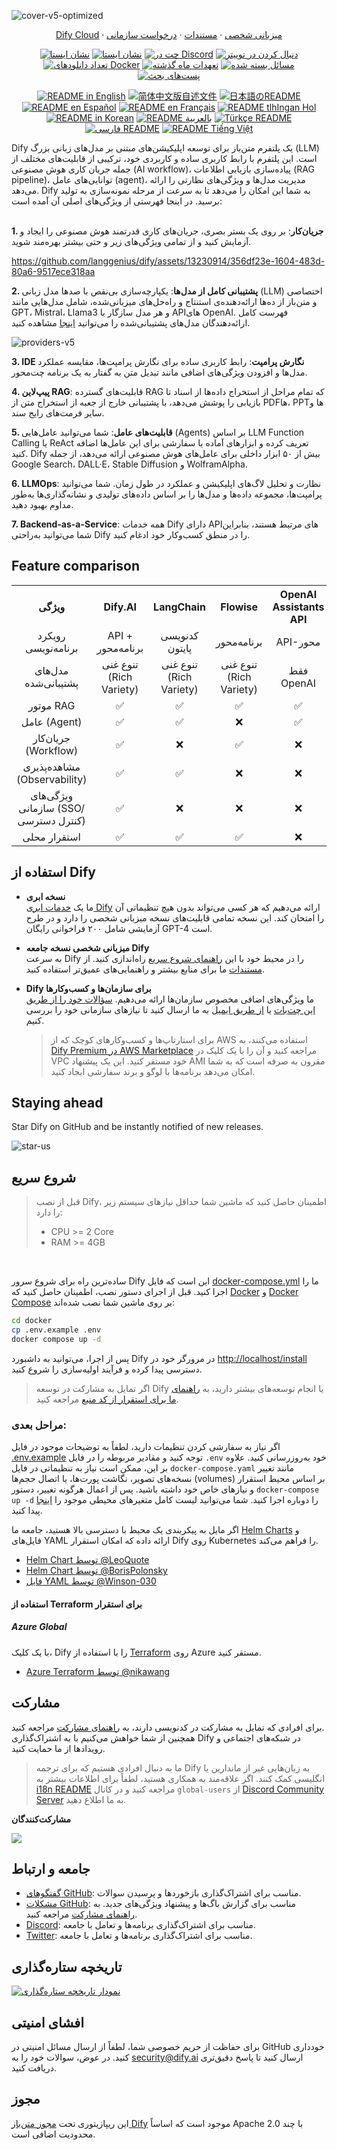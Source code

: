 ![cover-v5-optimized](https://github.com/langgenius/dify/assets/13230914/f9e19af5-61ba-4119-b926-d10c4c06ebab)

<p align="center">
  <a href="https://cloud.dify.ai">Dify Cloud</a> ·
  <a href="https://docs.dify.ai/getting-started/install-self-hosted">میزبانی شخصی</a> ·
  <a href="https://docs.dify.ai">مستندات</a> ·
  <a href="https://udify.app/chat/22L1zSxg6yW1cWQg">درخواست سازمانی</a>
</p>

<p align="center">
    <a href="https://dify.ai" target="_blank">
        <img alt="نشان ایستا" src="https://img.shields.io/badge/Product-F04438"></a>
    <a href="https://dify.ai/pricing" target="_blank">
        <img alt="نشان ایستا" src="https://img.shields.io/badge/free-pricing?logo=free&color=%20%23155EEF&label=pricing&labelColor=%20%23528bff"></a>
    <a href="https://discord.gg/FngNHpbcY7" target="_blank">
        <img src="https://img.shields.io/discord/1082486657678311454?logo=discord&labelColor=%20%235462eb&logoColor=%20%23f5f5f5&color=%20%235462eb"
            alt="چت در Discord"></a>
    <a href="https://twitter.com/intent/follow?screen_name=dify_ai" target="_blank">
        <img src="https://img.shields.io/twitter/follow/dify_ai?logo=X&color=%20%23f5f5f5"
            alt="دنبال کردن در توییتر"></a>
    <a href="https://hub.docker.com/u/langgenius" target="_blank">
        <img alt="تعداد دانلود‌های Docker" src="https://img.shields.io/docker/pulls/langgenius/dify-web?labelColor=%20%23FDB062&color=%20%23f79009"></a>
    <a href="https://github.com/langgenius/dify/graphs/commit-activity" target="_blank">
        <img alt="تعهدات ماه گذشته" src="https://img.shields.io/github/commit-activity/m/langgenius/dify?labelColor=%20%2332b583&color=%20%2312b76a"></a>
    <a href="https://github.com/langgenius/dify/" target="_blank">
        <img alt="مسائل بسته شده" src="https://img.shields.io/github/issues-search?query=repo%3Alanggenius%2Fdify%20is%3Aclosed&label=issues%20closed&labelColor=%20%237d89b0&color=%20%235d6b98"></a>
    <a href="https://github.com/langgenius/dify/discussions/" target="_blank">
        <img alt="پست‌های بحث" src="https://img.shields.io/github/discussions/langgenius/dify?labelColor=%20%239b8afb&color=%20%237a5af8"></a>
</p>

<p align="center">
  <a href="./README.md"><img alt="README in English" src="https://img.shields.io/badge/English-d9d9d9"></a>
  <a href="./README_CN.md"><img alt="简体中文版自述文件" src="https://img.shields.io/badge/简体中文-d9d9d9"></a>
  <a href="./README_JA.md"><img alt="日本語のREADME" src="https://img.shields.io/badge/日本語-d9d9d9"></a>
  <a href="./README_ES.md"><img alt="README en Español" src="https://img.shields.io/badge/Español-d9d9d9"></a>
  <a href="./README_FR.md"><img alt="README en Français" src="https://img.shields.io/badge/Français-d9d9d9"></a>
  <a href="./README_KL.md"><img alt="README tlhIngan Hol" src="https://img.shields.io/badge/Klingon-d9d9d9"></a>
  <a href="./README_KR.md"><img alt="README in Korean" src="https://img.shields.io/badge/한국어-d9d9d9"></a>
  <a href="./README_AR.md"><img alt="README بالعربية" src="https://img.shields.io/badge/العربية-d9d9d9"></a>
  <a href="./README_TR.md"><img alt="Türkçe README" src="https://img.shields.io/badge/Türkçe-d9d9d9"></a>
  <a href="./README_FA.md"><img alt="فارسی README" src="https://img.shields.io/badge/فارسی-d9d9d9"></a>
  <a href="./README_VI.md"><img alt="README Tiếng Việt" src="https://img.shields.io/badge/Ti%E1%BA%BFng%20Vi%E1%BB%87t-d9d9d9"></a>
</p>



Dify یک پلتفرم متن‌باز برای توسعه اپلیکیشن‌های مبتنی بر مدل‌های زبانی بزرگ (LLM) است. این پلتفرم با رابط کاربری ساده و کاربردی خود، ترکیبی از قابلیت‌های مختلف از جمله جریان کاری هوش مصنوعی (AI workflow)، پیاده‌سازی بازیابی اطلاعات (RAG pipeline)، توانایی‌های عامل (agent)، مدیریت مدل‌ها و ویژگی‌های نظارتی را ارائه می‌دهد. Dify به شما این امکان را می‌دهد تا به سرعت از مرحله نمونه‌سازی به تولید برسید. در اینجا فهرستی از ویژگی‌های اصلی آن آمده است:
</br> </br>

**1. جریان‌کار**: 
بر روی یک بستر بصری، جریان‌های کاری قدرتمند هوش مصنوعی را ایجاد و آزمایش کنید و از تمامی ویژگی‌های زیر و حتی بیشتر بهره‌مند شوید.


  https://github.com/langgenius/dify/assets/13230914/356df23e-1604-483d-80a6-9517ece318aa



**2. پشتیبانی کامل از مدل‌ها**: 
  یکپارچه‌سازی بی‌نقص با صدها مدل زبانی (LLM) اختصاصی و متن‌باز از ده‌ها ارائه‌دهنده‌ی استنتاج و راه‌حل‌های میزبانی‌شده، شامل مدل‌هایی مانند GPT، Mistral، Llama3 و هر مدل سازگار با APIهای OpenAI. فهرست کامل ارائه‌دهندگان مدل‌های پشتیبانی‌شده را می‌توانید [اینجا](https://docs.dify.ai/getting-started/readme/model-providers) مشاهده کنید.

![providers-v5](https://github.com/langgenius/dify/assets/13230914/5a17bdbe-097a-4100-8363-40255b70f6e3)


**3. IDE نگارش پرامپت**: 
  رابط کاربری ساده برای نگارش پرامپت‌ها، مقایسه عملکرد مدل‌ها و افزودن ویژگی‌های اضافی مانند تبدیل متن به گفتار به یک برنامه چت‌محور.

**4. پیپ‌لاین RAG**: 
  قابلیت‌های گسترده RAG که تمام مراحل از استخراج داده‌ها از اسناد تا بازیابی را پوشش می‌دهد، با پشتیبانی خارج از جعبه از استخراج متن از PDFها، PPTها و سایر فرمت‌های رایج سند.

**5. قابلیت‌های عامل**: 
شما می‌توانید عامل‌هایی (Agents) بر اساس LLM Function Calling یا ReAct تعریف کرده و ابزارهای آماده یا سفارشی برای این عامل‌ها اضافه کنید. Dify بیش از ۵۰ ابزار داخلی برای عامل‌های هوش مصنوعی ارائه می‌دهد، از جمله Google Search، DALL·E، Stable Diffusion و WolframAlpha.

**6. LLMOps**: 
  نظارت و تحلیل لاگ‌های اپلیکیشن و عملکرد در طول زمان. شما می‌توانید پرامپت‌ها، مجموعه داده‌ها و مدل‌ها را بر اساس داده‌های تولیدی و نشانه‌گذاری‌ها به‌طور مداوم بهبود دهید.

**7. Backend-as-a-Service**: 
  همه خدمات Dify دارای API‌های مرتبط هستند، بنابراین شما می‌توانید به‌راحتی Dify را در منطق کسب‌وکار خود ادغام کنید.

## Feature comparison
<table style="width: 100%;">
  <tr>
    <th align="center">ویژگی</th>
    <th align="center">Dify.AI</th>
    <th align="center">LangChain</th>
    <th align="center">Flowise</th>
    <th align="center">OpenAI Assistants API</th>
  </tr>
  <tr>
    <td align="center">رویکرد برنامه‌نویسی</td>
    <td align="center">API + برنامه‌محور</td>
    <td align="center">کدنویسی پایتون</td>
    <td align="center">برنامه‌محور</td>
    <td align="center">API-محور</td>
  </tr>
  <tr>
    <td align="center">مدل‌های پشتیبانی‌شده</td>
    <td align="center">تنوع غنی (Rich Variety)</td>
    <td align="center">تنوع غنی (Rich Variety)</td>
    <td align="center">تنوع غنی (Rich Variety)</td>
    <td align="center">فقط OpenAI</td>
  </tr>
  <tr>
    <td align="center">موتور RAG</td>
    <td align="center">✅</td>
    <td align="center">✅</td>
    <td align="center">✅</td>
    <td align="center">✅</td>
  </tr>
  <tr>
    <td align="center">عامل (Agent)</td>
    <td align="center">✅</td>
    <td align="center">✅</td>
    <td align="center">❌</td>
    <td align="center">✅</td>
  </tr>
  <tr>
    <td align="center">جریان‌کار (Workflow)</td>
    <td align="center">✅</td>
    <td align="center">❌</td>
    <td align="center">✅</td>
    <td align="center">❌</td>
  </tr>
  <tr>
    <td align="center">مشاهده‌پذیری (Observability)</td>
    <td align="center">✅</td>
    <td align="center">✅</td>
    <td align="center">❌</td>
    <td align="center">❌</td>
  </tr>
  <tr>
    <td align="center">ویژگی‌های سازمانی (SSO/کنترل دسترسی)</td>
    <td align="center">✅</td>
    <td align="center">❌</td>
    <td align="center">❌</td>
    <td align="center">❌</td>
  </tr>
  <tr>
    <td align="center">استقرار محلی</td>
    <td align="center">✅</td>
    <td align="center">✅</td>
    <td align="center">✅</td>
    <td align="center">❌</td>
  </tr>
</table>

## استفاده از Dify

- **نسخه ابری** </br>
ما یک [خدمات ابری Dify](https://dify.ai) ارائه می‌دهیم که هر کسی می‌تواند بدون هیچ تنظیماتی آن را امتحان کند. این نسخه تمامی قابلیت‌های نسخه میزبانی شخصی را دارد و در طرح آزمایشی شامل ۲۰۰ فراخوانی رایگان GPT-4 است.

- **میزبانی شخصی نسخه جامعه Dify** </br>
به سرعت Dify را در محیط خود با این [راهنمای شروع سریع](#quick-start) راه‌اندازی کنید. از [مستندات](https://docs.dify.ai) ما برای منابع بیشتر و راهنمایی‌های عمیق‌تر استفاده کنید.

- **Dify برای سازمان‌ها و کسب‌وکارها** </br>
ما ویژگی‌های اضافی مخصوص سازمان‌ها ارائه می‌دهیم. [سؤالات خود را از طریق این چت‌بات](https://udify.app/chat/22L1zSxg6yW1cWQg) یا [از طریق ایمیل](mailto:business@dify.ai?subject=[GitHub]Business%20License%20Inquiry) به ما ارسال کنید تا نیازهای سازمانی خود را بررسی کنیم.</br>
  > برای استارتاپ‌ها و کسب‌وکارهای کوچک که از AWS استفاده می‌کنند، به [Dify Premium در AWS Marketplace](https://aws.amazon.com/marketplace/pp/prodview-t22mebxzwjhu6) مراجعه کنید و آن را با یک کلیک در VPC خود مستقر کنید. این یک پیشنهاد AMI مقرون به صرفه است که به شما امکان می‌دهد برنامه‌ها با لوگو و برند سفارشی ایجاد کنید.



## Staying ahead

Star Dify on GitHub and be instantly notified of new releases.

![star-us](https://github.com/langgenius/dify/assets/13230914/b823edc1-6388-4e25-ad45-2f6b187adbb4)



## شروع سریع
> قبل از نصب Dify، اطمینان حاصل کنید که ماشین شما حداقل نیازهای سیستم زیر را دارد:
> 
>- CPU >= 2 Core
>- RAM >= 4GB

</br>

ساده‌ترین راه برای شروع سرور Dify این است که فایل [docker-compose.yml](docker/docker-compose.yaml) ما را اجرا کنید. قبل از اجرای دستور نصب، اطمینان حاصل کنید که [Docker](https://docs.docker.com/get-docker/) و [Docker Compose](https://docs.docker.com/compose/install/) بر روی ماشین شما نصب شده‌اند:

```bash
cd docker
cp .env.example .env
docker compose up -d
```

پس از اجرا، می‌توانید به داشبورد Dify در مرورگر خود در [http://localhost/install](http://localhost/install) دسترسی پیدا کرده و فرآیند اولیه‌سازی را شروع کنید.

> اگر تمایل به مشارکت در توسعه Dify یا انجام توسعه‌های بیشتر دارید، به [راهنمای ما برای استقرار از کد منبع](https://docs.dify.ai/getting-started/install-self-hosted/local-source-code) مراجعه کنید.

### مراحل بعدی:

اگر نیاز به سفارشی کردن تنظیمات دارید، لطفاً به توضیحات موجود در فایل [.env.example](docker/.env.example) توجه کنید و مقادیر مربوطه را در فایل `.env` خود به‌روزرسانی کنید. علاوه بر این، ممکن است نیاز به تنظیماتی در فایل `docker-compose.yaml` مانند تغییر نسخه‌های تصویر، نگاشت پورت‌ها، یا اتصال حجم‌ها (volumes) بر اساس محیط استقرار و نیازهای خاص خود داشته باشید. پس از اعمال هرگونه تغییر، دستور `docker-compose up -d` را دوباره اجرا کنید. شما می‌توانید لیست کامل متغیرهای محیطی موجود را [اینجا](https://docs.dify.ai/getting-started/install-self-hosted/environments) پیدا کنید.

اگر مایل به پیکربندی یک محیط با دسترسی بالا هستید، جامعه ما [Helm Charts](https://helm.sh/) و فایل‌های YAML ارائه داده که امکان استقرار Dify روی Kubernetes را فراهم می‌کند.

- [Helm Chart توسط @LeoQuote](https://github.com/douban/charts/tree/master/charts/dify)
- [Helm Chart توسط @BorisPolonsky](https://github.com/BorisPolonsky/dify-helm)
- [فایل YAML توسط @Winson-030](https://github.com/Winson-030/dify-kubernetes)

#### استفاده از Terraform برای استقرار

##### Azure Global
با یک کلیک، Dify را با استفاده از [Terraform](https://www.terraform.io/) روی Azure مستقر کنید.
- [Azure Terraform توسط @nikawang](https://github.com/nikawang/dify-azure-terraform)

## مشارکت

برای افرادی که تمایل به مشارکت در کدنویسی دارند، به [راهنمای مشارکت](https://github.com/langgenius/dify/blob/main/CONTRIBUTING.md) مراجعه کنید.  
همچنین از شما خواهش می‌کنیم با به اشتراک‌گذاری Dify در شبکه‌های اجتماعی و رویدادها از ما حمایت کنید.

> ما به دنبال افرادی هستیم که برای ترجمه Dify به زبان‌هایی غیر از ماندارین یا انگلیسی کمک کنند. اگر علاقه‌مند به همکاری هستید، لطفاً برای اطلاعات بیشتر به [i18n README](https://github.com/langgenius/dify/blob/main/web/i18n/README.md) مراجعه کنید و در کانال `global-users` از [Discord Community Server](https://discord.gg/8Tpq4AcN9c) به ما اطلاع دهید.

**مشارکت‌کنندگان**

<a href="https://github.com/langgenius/dify/graphs/contributors">
  <img src="https://contrib.rocks/image?repo=langgenius/dify" />
</a>

## جامعه و ارتباط

* [گفتگوهای GitHub](https://github.com/langgenius/dify/discussions): مناسب برای اشتراک‌گذاری بازخوردها و پرسیدن سوالات.
* [مشکلات GitHub](https://github.com/langgenius/dify/issues): مناسب برای گزارش باگ‌ها و پیشنهاد ویژگی‌های جدید. به [راهنمای مشارکت](https://github.com/langgenius/dify/blob/main/CONTRIBUTING.md) مراجعه کنید.
* [Discord](https://discord.gg/FngNHpbcY7): مناسب برای اشتراک‌گذاری برنامه‌ها و تعامل با جامعه.
* [Twitter](https://twitter.com/dify_ai): مناسب برای اشتراک‌گذاری برنامه‌ها و تعامل با جامعه.

## تاریخچه ستاره‌گذاری

[![نمودار تاریخچه ستاره‌گذاری](https://api.star-history.com/svg?repos=langgenius/dify&type=Date)](https://star-history.com/#langgenius/dify&Date)

## افشای امنیتی

برای حفاظت از حریم خصوصی شما، لطفاً از ارسال مسائل امنیتی در GitHub خودداری کنید. در عوض، سوالات خود را به security@dify.ai ارسال کنید تا پاسخ دقیق‌تری دریافت کنید.

## مجوز

این ریپازیتوری تحت [مجوز متن‌باز Dify](LICENSE) موجود است که اساساً Apache 2.0 با چند محدودیت اضافی است.
